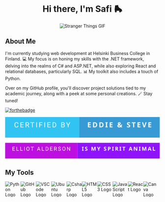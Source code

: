 <h1 align="center">Hi there, I'm Safi 🛼</h1>


<p align="center">
  <img src="https://media.tenor.com/ReyXNzsf39cAAAAC/stranger-things-season4-eddie-munson.gif" alt="Stranger Things GIF">
</p>




## About Me
I'm currently studying web development at Helsinki Business College in Finland.  💻 My focus is on honing my skills with the .NET framework, delving into the realms of C# and ASP.NET, while also exploring React and relational databases, particularly SQL. 📊 My toolkit also includes a touch of Python.

Over on my GitHub profile, you'll discover project solutions tied to my academic journey, along with a peek at some personal creations. 🪄 Stay tuned!

[![forthebadge](https://forthebadge.com/images/badges/powered-by-coffee.svg)](https://forthebadge.com)

[![forthebadge](https://raw.githubusercontent.com/safiames/safiames/b7f01c11a9f01e9e54811efb553041a17cf63b7d/certified%20by-eddie%20%26%20steve-.svg)](https://forthebadge.com?primaryBGColor=%2331C4F3&primaryTextColor=%23FFFFFF&secondaryBGColor=%23389AD5&secondaryTextColor=%23FFFFFF&tertiaryBGColor=%232674A4&tertiaryTextColor=%23FFFFFF&primaryLabel=certified+by&secondaryLabel=eddie+%26+steve&tertiaryLabel=&panels=2#/generator)

[![forthebadge](https://github.com/safiames/safiames/raw/main/Elliot%20Alderson-is%20my%20spirit%20animal-.svg)](https://forthebadge.com?primaryBGColor=%23bd10e0&primaryTextColor=%23FFFFFF&secondaryBGColor=%239013fe&secondaryTextColor=%23FFFFFF&tertiaryBGColor=%232674A4&tertiaryTextColor=%23FFFFFF&primaryLabel=Elliot+Alderson&secondaryLabel=is+my+spirit+animal&tertiaryLabel=&panels=2#/generator)


## My Tools
<div style="display: flex;">
  <img src="https://cdn.jsdelivr.net/gh/devicons/devicon/icons/python/python-original-wordmark.svg" alt="Python Logo" width="50" height="50" style="max-width:100%;">
  <img src="https://cdn.jsdelivr.net/gh/devicons/devicon/icons/github/github-original-wordmark.svg" alt="GitHub Logo" width="50" height="50" style="max-width:100%;">
  <img src="https://cdn.jsdelivr.net/gh/devicons/devicon/icons/vscode/vscode-original-wordmark.svg" alt="VSCode Logo" width="50" height="50" style="max-width:100%;">
  <img src="https://cdn.jsdelivr.net/gh/devicons/devicon/icons/ubuntu/ubuntu-plain-wordmark.svg" alt="Ubuntu Logo" width="50" height="50" style="max-width:100%;">
<img src="https://cdn.jsdelivr.net/gh/devicons/devicon/icons/csharp/csharp-original.svg" alt="Csharp Logo" width="50" height="50" style="max-width:100%;">
<img src="https://cdn.jsdelivr.net/gh/devicons/devicon/icons/html5/html5-original-wordmark.svg" alt="HTML5 Logo" width="50" height="50" style="max-width:100%;">
<img src="https://cdn.jsdelivr.net/gh/devicons/devicon/icons/css3/css3-original-wordmark.svg" alt="CSS3 Logo" width="50" height="50" style="max-width:100%;">
 <img src="https://cdn.jsdelivr.net/gh/devicons/devicon/icons/javascript/javascript-original.svg" alt="JavaScript Logo" width="50" height="50" style="max-width:100%;">
  <img src="https://cdn.jsdelivr.net/gh/devicons/devicon/icons/react/react-original-wordmark.svg" alt="React Logo" width="50" height="50" style="max-width:100%;">
  <img src="https://cdn.jsdelivr.net/gh/devicons/devicon/icons/canva/canva-original.svg" alt="Canva Logo" width="50" height="50" style="max-width:100%;">
</div>
